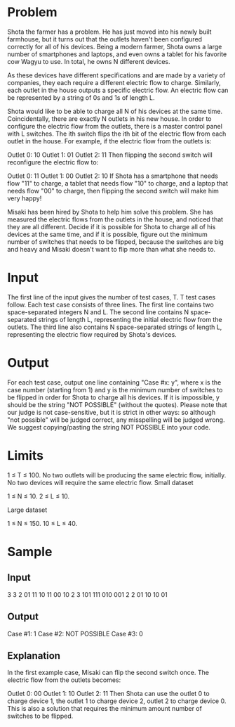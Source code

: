 # Problem

Shota the farmer has a problem. He has just moved into his newly built farmhouse, but it turns out that the outlets haven't been configured correctly for all of his devices. Being a modern farmer, Shota owns a large number of smartphones and laptops, and even owns a tablet for his favorite cow Wagyu to use. In total, he owns N different devices.

As these devices have different specifications and are made by a variety of companies, they each require a different electric flow to charge. Similarly, each outlet in the house outputs a specific electric flow. An electric flow can be represented by a string of 0s and 1s of length L.

Shota would like to be able to charge all N of his devices at the same time. Coincidentally, there are exactly N outlets in his new house. In order to configure the electric flow from the outlets, there is a master control panel with L switches. The ith switch flips the ith bit of the electric flow from each outlet in the house. For example, if the electric flow from the outlets is:

Outlet 0: 10
Outlet 1: 01
Outlet 2: 11
Then flipping the second switch will reconfigure the electric flow to:

Outlet 0: 11
Outlet 1: 00
Outlet 2: 10
If Shota has a smartphone that needs flow "11" to charge, a tablet that needs flow "10" to charge, and a laptop that needs flow "00" to charge, then flipping the second switch will make him very happy!

Misaki has been hired by Shota to help him solve this problem. She has measured the electric flows from the outlets in the house, and noticed that they are all different. Decide if it is possible for Shota to charge all of his devices at the same time, and if it is possible, figure out the minimum number of switches that needs to be flipped, because the switches are big and heavy and Misaki doesn't want to flip more than what she needs to.

# Input

The first line of the input gives the number of test cases, T. T test cases follow. Each test case consists of three lines. The first line contains two space-separated integers N and L. The second line contains N space-separated strings of length L, representing the initial electric flow from the outlets. The third line also contains N space-separated strings of length L, representing the electric flow required by Shota's devices.

# Output

For each test case, output one line containing "Case #x: y", where x is the case number (starting from 1) and y is the minimum number of switches to be flipped in order for Shota to charge all his devices. If it is impossible, y should be the string "NOT POSSIBLE" (without the quotes). Please note that our judge is not case-sensitive, but it is strict in other ways: so although "not  possible" will be judged correct, any misspelling will be judged wrong. We suggest copying/pasting the string NOT POSSIBLE into your code.

# Limits

1 ≤ T ≤ 100.
No two outlets will be producing the same electric flow, initially.
No two devices will require the same electric flow.
Small dataset

1 ≤ N ≤ 10.
2 ≤ L ≤ 10.

Large dataset

1 ≤ N ≤ 150.
10 ≤ L ≤ 40.

# Sample


## Input 
 	
3
3 2
01 11 10
11 00 10
2 3
101 111
010 001
2 2
01 10
10 01

## Output 
 
Case #1: 1
Case #2: NOT POSSIBLE
Case #3: 0

## Explanation

In the first example case, Misaki can flip the second switch once. The electric flow from the outlets becomes:

Outlet 0: 00
Outlet 1: 10
Outlet 2: 11
Then Shota can use the outlet 0 to charge device 1, the outlet 1 to charge device 2, outlet 2 to charge device 0. This is also a solution that requires the minimum amount number of switches to be flipped.

